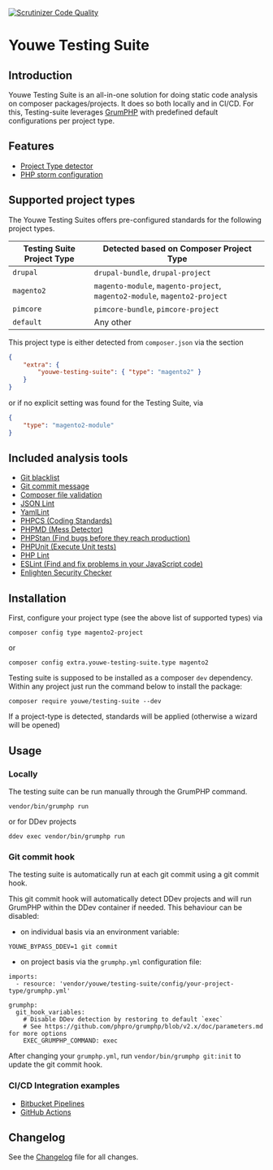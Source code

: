 [![Scrutinizer Code Quality](https://scrutinizer-ci.com/g/mediact/testing-suite/badges/quality-score.png?b=master)](https://scrutinizer-ci.com/g/mediact/testing-suite/?branch=master)

# Youwe Testing Suite

## Introduction

Youwe Testing Suite is an all-in-one solution for doing static code analysis on 
composer packages/projects. It does so both locally and in CI/CD. For this,
Testing-suite leverages [GrumPHP](https://github.com/phpro/grumphp) with 
predefined default configurations per project type.

## Features

- [Project Type detector](docs/features/project-type-detection.md)
- [PHP storm configuration](docs/features/php-storm-integration.md)

## Supported project types

The Youwe Testing Suites offers pre-configured standards for the following project types.

| Testing Suite Project Type | Detected based on Composer Project Type                                    |
|----------------------------|----------------------------------------------------------------------------|
| `drupal`                   | `drupal-bundle`, `drupal-project`                                          |
| `magento2`                 | `magento-module`, `magento-project`, `magento2-module`, `magento2-project` |
| `pimcore`                  | `pimcore-bundle`, `pimcore-project`                                        |
| `default`                  | Any other                                                                  |

This project type is either detected from `composer.json` via the section

```json
{
    "extra": {
        "youwe-testing-suite": { "type": "magento2" }
    }
}
```

or if no explicit setting was found for the Testing Suite, via

```json
{
    "type": "magento2-module"
}
```

## Included analysis tools

- [Git blacklist](docs/components/git-blacklist.md)
- [Git commit message](docs/components/git-commit-message.md)
- [Composer file validation](docs/components/composer.md)
- [JSON Lint](docs/components/jsonlint.md)
- [YamlLint](docs/components/yamllint.md)
- [PHPCS (Coding Standards)](docs/components/phpcs.md)
- [PHPMD (Mess Detector)](docs/components/phpmd.md)
- [PHPStan (Find bugs before they reach production)](docs/components/phpstan.md)
- [PHPUnit (Execute Unit tests)](docs/components/phpunit.md)
- [PHP Lint](docs/components/phplint.md)
- [ESLint (Find and fix problems in your JavaScript code)](docs/components/eslint.md)
- [Enlighten Security Checker](docs/components/security-checker.md)

## Installation

First, configure your project type (see the above list of supported types) via
```
composer config type magento2-project
```
or
```
composer config extra.youwe-testing-suite.type magento2
```

Testing suite is supposed to be installed as a composer `dev` dependency.
Within any project just run the command below to install the package:
```
composer require youwe/testing-suite --dev
```
If a project-type is detected, standards will be applied (otherwise a wizard will
be opened)

## Usage

### Locally

The testing suite can be run manually through the GrumPHP command.

```
vendor/bin/grumphp run
```
or for DDev projects
```
ddev exec vendor/bin/grumphp run
```

### Git commit hook

The testing suite is automatically run at each git commit using a git
commit hook.

This git commit hook will automatically detect DDev projects and will
run GrumPHP within the DDev container if needed. This behaviour can
be disabled:

- on individual basis via an environment variable: 
```
YOUWE_BYPASS_DDEV=1 git commit
```
- on project basis via the `grumphp.yml` configuration file:
```
imports:
  - resource: 'vendor/youwe/testing-suite/config/your-project-type/grumphp.yml'

grumphp:
  git_hook_variables:
    # Disable DDev detection by restoring to default `exec`
    # See https://github.com/phpro/grumphp/blob/v2.x/doc/parameters.md for more options
    EXEC_GRUMPHP_COMMAND: exec
```
After changing your `grumphp.yml`, run `vendor/bin/grumphp git:init` to update the git commit hook.

### CI/CD Integration examples

- [Bitbucket Pipelines](docs/examples/bitbucket-pipelines.md)
- [GitHub Actions](docs/examples/github-actions.md)

## Changelog

See the [Changelog](CHANGELOG.md) file for all changes.
